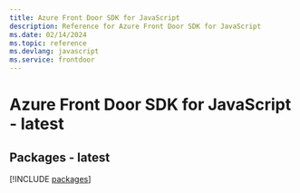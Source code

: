 ```yaml
---
title: Azure Front Door SDK for JavaScript
description: Reference for Azure Front Door SDK for JavaScript
ms.date: 02/14/2024
ms.topic: reference
ms.devlang: javascript
ms.service: frontdoor
---
```

# Azure Front Door SDK for JavaScript - latest
## Packages - latest
[!INCLUDE [packages](front-door-index.md)]